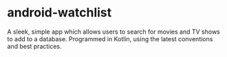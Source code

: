 # android-watchlist
A sleek, simple app which allows users to search for movies and TV shows to add to a database. Programmed in Kotlin, using the latest conventions and best practices.
